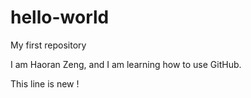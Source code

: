 # hello-world
My first repository

I am Haoran Zeng, and I am learning how to use GitHub.

This line is new !
